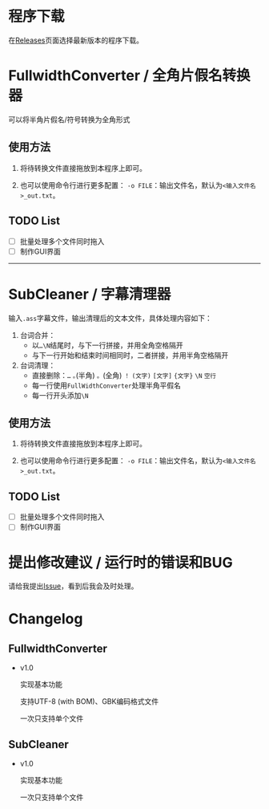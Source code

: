 # 程序下载

在[Releases](https://github.com/barryZZJ/SubtitleCleaner/releases)页面选择最新版本的程序下载。

# FullwidthConverter / 全角片假名转换器

可以将半角片假名/符号转换为全角形式

## 使用方法

1. 将待转换文件直接拖放到本程序上即可。

2. 也可以使用命令行进行更多配置：
    `-o FILE`：输出文件名，默认为`<输入文件名>_out.txt`。

## TODO List

- [ ] 批量处理多个文件同时拖入
- [ ] 制作GUI界面

---
# SubCleaner / 字幕清理器

输入`.ass`字幕文件，输出清理后的文本文件，具体处理内容如下：

1. 台词合并：
   - 以`…\N`结尾时，与下一行拼接，并用全角空格隔开
   - 与下一行开始和结束时间相同时，二者拼接，并用半角空格隔开
2. 台词清理：
   - 直接删除：`…` `｡`(半角) `。`(全角) `！` `(文字)` `[文字]` `{文字}` `\N` `空行`
   - 每一行使用`FullWidthConverter`处理半角平假名
   - 每一行开头添加`\N`

## 使用方法

1. 将待转换文件直接拖放到本程序上即可。

2. 也可以使用命令行进行更多配置：
    `-o FILE`：输出文件名，默认为`<输入文件名>_out.txt`。


## TODO List

- [ ] 批量处理多个文件同时拖入
- [ ] 制作GUI界面

# 提出修改建议 / 运行时的错误和BUG

请给我提出[Issue](https://github.com/barryZZJ/SubtitleCleaner/issues)，看到后我会及时处理。

# Changelog

## FullwidthConverter

- v1.0

  实现基本功能

  支持UTF-8 (with BOM)、GBK编码格式文件

  一次只支持单个文件

## SubCleaner

- v1.0
    
  实现基本功能 

  一次只支持单个文件
